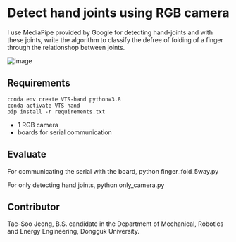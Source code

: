 # Detect hand joints using RGB camera

I use MediaPipe provided by Google for detecting hand-joints and with these joints, write the algorithm to classify the defree of folding of a finger through the relationshop between joints.

![image](https://user-images.githubusercontent.com/70706751/145206953-bd5e205b-2053-43e4-8059-10adfc9b786c.png)


## Requirements

```
conda env create VTS-hand python=3.8
conda activate VTS-hand
pip install -r requirements.txt
```

- 1 RGB camera
- boards for serial communication
  
## Evaluate

For communicating the serial with the board, 
  python finger_fold_5way.py
  
For only detecting hand joints,
  python only_camera.py


## Contributor

Tae-Soo Jeong, B.S. candidate in the Department of Mechanical, Robotics and Energy Engineering, Dongguk University.

